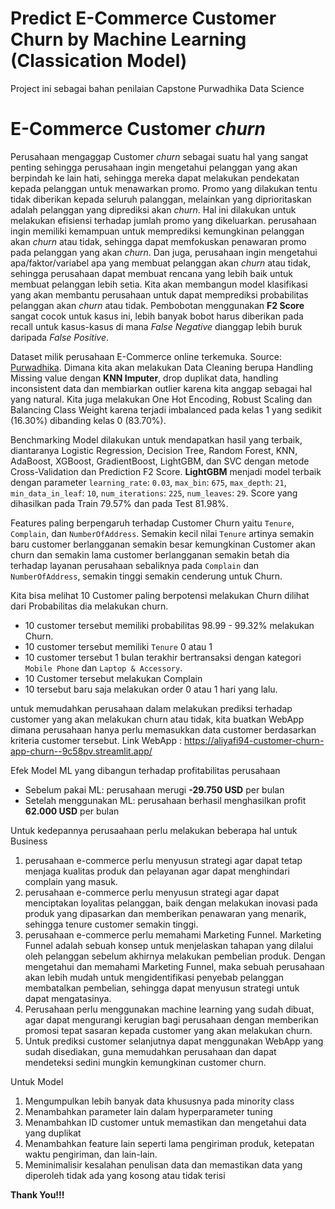 # Predict E-Commerce Customer Churn by Machine Learning (Classication Model)

Project ini sebagai bahan penilaian Capstone Purwadhika Data Science

# **E-Commerce Customer *churn***

 Perusahaan mengaggap Customer *churn* sebagai suatu hal yang sangat penting sehingga perusahaan ingin mengetahui pelanggan yang akan berpindah ke lain hati, sehingga mereka dapat melakukan pendekatan kepada pelanggan untuk menawarkan promo. Promo yang dilakukan tentu tidak diberikan kepada seluruh palanggan, melainkan yang diprioritaskan adalah pelanggan yang diprediksi akan *churn*. Hal ini dilakukan untuk melakukan efisiensi terhadap jumlah promo yang dikeluarkan. perusahaan ingin memiliki kemampuan untuk memprediksi kemungkinan pelanggan akan *churn* atau tidak, sehingga dapat memfokuskan penawaran promo pada pelanggan yang akan *churn*. Dan juga, perusahaan ingin mengetahui apa/faktor/variabel apa yang membuat pelanggan akan *churn* atau tidak, sehingga perusahaan dapat membuat rencana yang lebih baik untuk membuat pelanggan lebih setia. Kita akan membangun model klasifikasi yang akan membantu perusahaan untuk dapat memprediksi probabilitas pelanggan akan *churn* atau tidak. Pembobotan menggunakan **F2 Score** sangat cocok untuk kasus ini, lebih banyak bobot harus diberikan pada recall untuk kasus-kasus di mana *False Negative* dianggap lebih buruk daripada *False Positive*.
 
Dataset milik perusahaan E-Commerce online terkemuka. Source: [Purwadhika](https://drive.google.com/drive/folders/1PITb78NtK9Ra6wOkQdXCIgItZkj29Ves).
Dimana kita akan melakukan Data Cleaning berupa Handling Missing value dengan **KNN Imputer**, drop duplikat data, handling inconsistent data dan membiarkan outlier karena kita anggap sebagai hal yang natural. Kita juga melakukan One Hot Encoding, Robust Scaling dan Balancing Class Weight karena terjadi imbalanced pada kelas 1 yang sedikit (16.30%) dibanding kelas 0 (83.70%).

Benchmarking Model dilakukan untuk mendapatkan hasil yang terbaik, diantaranya Logistic Regression, Decision Tree, Random Forest, KNN, AdaBoost, XGBoost, GradientBoost, LightGBM, dan SVC dengan metode Cross-Validation dan Prediction F2 Score. **LightGBM** menjadi model terbaik dengan parameter `learning_rate`: `0.03`, `max_bin`: `675`, `max_depth`: `21`, `min_data_in_leaf`: `10`, `num_iterations`: `225`, `num_leaves`: `29`. Score yang dihasilkan pada Train 79.57% dan pada Test 81.98%.

Features paling berpengaruh terhadap Customer Churn yaitu `Tenure`, `Complain`, dan `NumberOfAddress`. Semakin kecil nilai `Tenure` artinya semakin baru customer berlangganan semakin besar kemungkinan Customer akan churn dan semakin lama customer berlangganan semakin betah dia terhadap layanan perusahaan sebaliknya pada `Complain` dan `NumberOfAddress`, semakin tinggi semakin cenderung untuk Churn.

Kita bisa melihat 10 Customer paling berpotensi melakukan Churn dilihat dari Probabilitas dia melakukan churn.
- 10 customer tersebut memiliki probabilitas 98.99 - 99.32% melakukan Churn.
- 10 customer tersebut memiliki `Tenure` 0 atau 1 
- 10 customer tersebut 1 bulan terakhir bertransaksi dengan kategori `Mobile Phone` dan `Laptop & Accessory`.
- 10 Customer tersebut melakukan Complain
- 10 tersebut baru saja melakukan order 0 atau 1 hari yang lalu.

untuk memudahkan perusahaan dalam melakukan prediksi terhadap customer yang akan melakukan churn atau tidak, kita buatkan WebApp dimana perusahaan hanya perlu memasukkan data customer berdasarkan kriteria customer tersebut. Link WebApp : https://aliyafi94-customer-churn-app-churn--9c58pv.streamlit.app/

Efek Model ML yang dibangun terhadap profitabilitas perusahaan 
- Sebelum pakai ML: perusahaan merugi **-29.750 USD** per bulan
- Setelah menggunakan ML: perusahaan berhasil menghasilkan profit **62.000 USD** per bulan

Untuk kedepannya perusaahaan perlu melakukan beberapa hal
untuk Business
1. perusahaan e-commerce perlu menyusun strategi agar dapat tetap menjaga kualitas produk dan pelayanan agar dapat menghindari complain yang masuk. 
1. perusahaan e-commerce perlu menyusun strategi agar dapat menciptakan loyalitas pelanggan, baik dengan melakukan inovasi pada produk yang dipasarkan dan memberikan penawaran yang menarik, sehingga tenure customer semakin tinggi.
1. perusahaan e-commerce perlu memahami Marketing Funnel. Marketing Funnel adalah sebuah konsep untuk menjelaskan tahapan yang dilalui oleh pelanggan sebelum akhirnya melakukan pembelian produk. Dengan mengetahui dan memahami Marketing Funnel, maka sebuah perusahaan akan lebih mudah untuk mengidentifikasi penyebab pelanggan membatalkan pembelian, sehingga dapat menyusun strategi untuk dapat mengatasinya.
1. Perusahaan perlu menggunakan machine learning yang sudah dibuat, agar dapat mengurangi kerugian bagi perusahaan dengan memberikan promosi tepat sasaran kepada customer yang akan melakukan churn.
1. Untuk prediksi customer selanjutnya dapat menggunakan WebApp yang sudah disediakan, guna memudahkan perusahaan dan dapat mendeteksi sedini mungkin kemungkinan customer churn.

Untuk Model
1. Mengumpulkan lebih banyak data khususnya pada minority class
1. Menambahkan parameter lain dalam hyperparameter tuning
1. Menambahkan ID customer untuk memastikan dan mengetahui data yang duplikat
1. Menambahkan feature lain seperti lama pengiriman produk, ketepatan waktu pengiriman, dan lain-lain.
1. Meminimalisir kesalahan penulisan data dan memastikan data yang diperoleh tidak ada yang kosong atau tidak terisi

**Thank You!!!**
